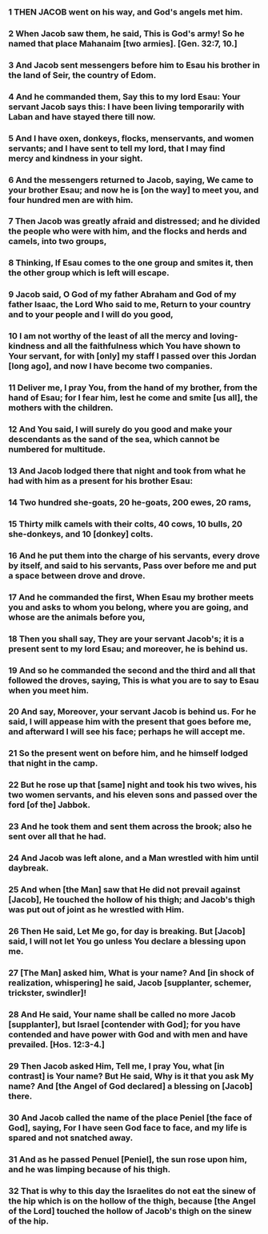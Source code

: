 ### 1 THEN JACOB went on his way, and God's angels met him.

### 2 When Jacob saw them, he said, This is God's army! So he named that place Mahanaim [two armies]. [Gen. 32:7, 10.]

### 3 And Jacob sent messengers before him to Esau his brother in the land of Seir, the country of Edom.

### 4 And he commanded them, Say this to my lord Esau: Your servant Jacob says this: I have been living temporarily with Laban and have stayed there till now.

### 5 And I have oxen, donkeys, flocks, menservants, and women servants; and I have sent to tell my lord, that I may find mercy and kindness in your sight.

### 6 And the messengers returned to Jacob, saying, We came to your brother Esau; and now he is [on the way] to meet you, and four hundred men are with him.

### 7 Then Jacob was greatly afraid and distressed; and he divided the people who were with him, and the flocks and herds and camels, into two groups,

### 8 Thinking, If Esau comes to the one group and smites it, then the other group which is left will escape.

### 9 Jacob said, O God of my father Abraham and God of my father Isaac, the Lord Who said to me, Return to your country and to your people and I will do you good,

### 10 I am not worthy of the least of all the mercy and loving-kindness and all the faithfulness which You have shown to Your servant, for with [only] my staff I passed over this Jordan [long ago], and now I have become two companies.

### 11 Deliver me, I pray You, from the hand of my brother, from the hand of Esau; for I fear him, lest he come and smite [us all], the mothers with the children.

### 12 And You said, I will surely do you good and make your descendants as the sand of the sea, which cannot be numbered for multitude.

### 13 And Jacob lodged there that night and took from what he had with him as a present for his brother Esau:

### 14 Two hundred she-goats, 20 he-goats, 200 ewes, 20 rams,

### 15 Thirty milk camels with their colts, 40 cows, 10 bulls, 20 she-donkeys, and 10 [donkey] colts.

### 16 And he put them into the charge of his servants, every drove by itself, and said to his servants, Pass over before me and put a space between drove and drove.

### 17 And he commanded the first, When Esau my brother meets you and asks to whom you belong, where you are going, and whose are the animals before you,

### 18 Then you shall say, They are your servant Jacob's; it is a present sent to my lord Esau; and moreover, he is behind us.

### 19 And so he commanded the second and the third and all that followed the droves, saying, This is what you are to say to Esau when you meet him.

### 20 And say, Moreover, your servant Jacob is behind us. For he said, I will appease him with the present that goes before me, and afterward I will see his face; perhaps he will accept me.

### 21 So the present went on before him, and he himself lodged that night in the camp.

### 22 But he rose up that [same] night and took his two wives, his two women servants, and his eleven sons and passed over the ford [of the] Jabbok.

### 23 And he took them and sent them across the brook; also he sent over all that he had.

### 24 And Jacob was left alone, and a Man wrestled with him until daybreak.

### 25 And when [the Man] saw that He did not prevail against [Jacob], He touched the hollow of his thigh; and Jacob's thigh was put out of joint as he wrestled with Him.

### 26 Then He said, Let Me go, for day is breaking. But [Jacob] said, I will not let You go unless You declare a blessing upon me.

### 27 [The Man] asked him, What is your name? And [in shock of realization, whispering] he said, Jacob [supplanter, schemer, trickster, swindler]!

### 28 And He said, Your name shall be called no more Jacob [supplanter], but Israel [contender with God]; for you have contended and have power with God and with men and have prevailed. [Hos. 12:3-4.]

### 29 Then Jacob asked Him, Tell me, I pray You, what [in contrast] is Your name? But He said, Why is it that you ask My name? And [the Angel of God declared] a blessing on [Jacob] there.

### 30 And Jacob called the name of the place Peniel [the face of God], saying, For I have seen God face to face, and my life is spared and not snatched away.

### 31 And as he passed Penuel [Peniel], the sun rose upon him, and he was limping because of his thigh.

### 32 That is why to this day the Israelites do not eat the sinew of the hip which is on the hollow of the thigh, because [the Angel of the Lord] touched the hollow of Jacob's thigh on the sinew of the hip.